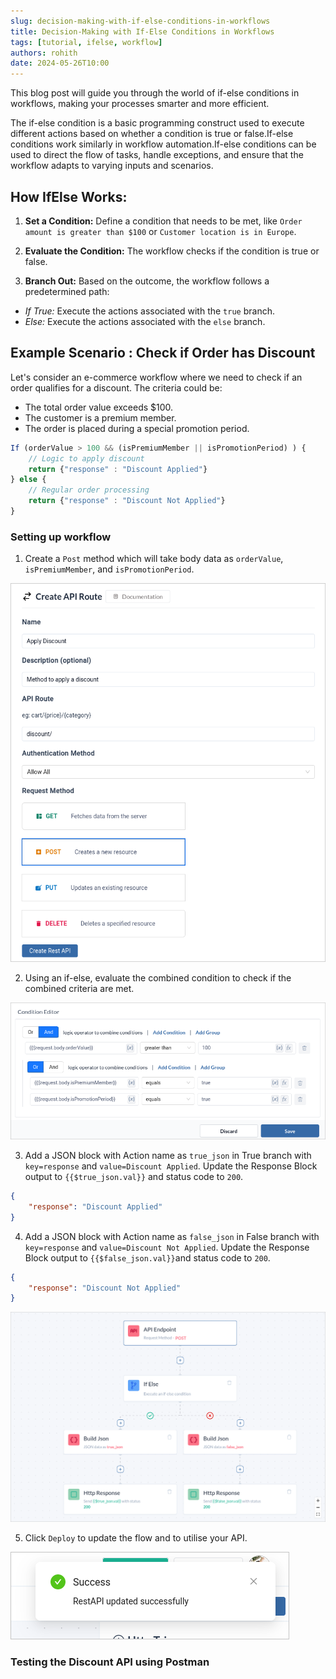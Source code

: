 ```yaml
---
slug: decision-making-with-if-else-conditions-in-workflows
title: Decision-Making with If-Else Conditions in Workflows 
tags: [tutorial, ifelse, workflow]
authors: rohith
date: 2024-05-26T10:00
---
```

This blog post will guide you through the world of if-else conditions in workflows, making your processes smarter and more efficient. 

The if-else condition is a basic programming construct used to execute different actions based on whether a condition is true or false.If-else conditions work similarly in workflow automation.If-else conditions can be used to direct the flow of tasks, handle exceptions, and ensure that the workflow adapts to varying inputs and scenarios.


## How IfElse Works:

1. **Set a Condition:** Define a condition that needs to be met, like `Order amount is greater than $100` or `Customer location is in Europe`.

2. **Evaluate the Condition:** The workflow checks if the condition is true or false.

3. **Branch Out:** Based on the outcome, the workflow follows a predetermined path:
 - _If True:_ Execute the actions associated with the `true` branch.
 - _Else:_ Execute the actions associated with the `else` branch.

<!-- truncate -->

## Example Scenario : Check if Order has Discount 

Let's consider an e-commerce workflow where we need to check if an order qualifies for a discount. The criteria could be:
- The total order value exceeds $100.
- The customer is a premium member.
- The order is placed during a special promotion period.

```jsx title="Example"
If (orderValue > 100 && (isPremiumMember || isPromotionPeriod) ) {
    // Logic to apply discount
    return {"response" : "Discount Applied"}
} else { 
    // Regular order processing
    return {"response" : "Discount Not Applied"}
}
```

### Setting up workflow
1. Create a `Post` method which will take body data as `orderValue`, `isPremiumMember`, and `isPromotionPeriod`.

![discount-api](./discount-api.png)

2. Using an if-else, evaluate the combined condition to check if the combined criteria are met.

![discount-condition](./discount-condition.png)

3. Add a JSON block with Action name as `true_json` in True branch with `key=response` and `value=Discount Applied`. Update the Response Block output to `{{$true_json.val}}` and status code to `200`.

```json title="Sample True Response" 
{
    "response": "Discount Applied"
}
```

4. Add a JSON block with Action name as `false_json` in False branch with `key=response` and `value=Discount Not Applied`. Update the Response Block output to `{{$false_json.val}}`and status code to `200`.

```json title="Sample False Response" 
{
    "response": "Discount Not Applied"
}
```
![discount-flow](./discount-flow.png)

5. Click `Deploy` to update the flow and to utilise your API.

![discount-sucess](./discount-sucess.png)

### Testing the Discount API using Postman
